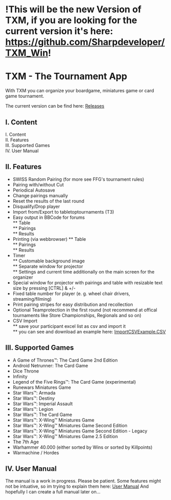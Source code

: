# !This will be the new Version of TXM, if you are looking for the current version it's here: https://github.com/Sharpdeveloper/TXM_Win!

# TXM - The Tournament App

With TXM you can organize your boardgame, miniatures game or card game tournament.

The current version can be find here: [Releases](https://github.com/Sharpdeveloper/TXM/releases)

## I. Content

I.   Content  
II.  Features  
III. Supported Games  
IV.  User Manual

## II. Features

* SWISS Random Pairing (for more see FFG's tournament rules)  
* Pairing with/without Cut  
* Periodical Autosave  
* Change pairings manually  
* Reset the results of the last round
* Disqualify/Drop player  
* Import from/Export to tabletoptournaments (T3)  
* Easy output in BBCode for forums  
** Table  
** Pairings  
** Results   
* Printing (via webbrowser) 
** Table  
** Pairings  
** Results   
* Timer  
** Customable background image  
** Separate window for projector  
** Settings and current time additionally on the main screen for the organizer  
* Special window for projector with pairings and table with resizable text size by pressing [CTRL] & +/-
* Fixed table number for player (e. g. wheel chair drivers, streaming/filming)  
* Print pairing stripes for easy distribution and recollection  
* Optional Teamprotection in the first round (not recommend at offical tournaments like Store Championships, Regionals and so on)  
* CSV Import  
** save your participant excel list as csv and import it  
** you can see and download an example here: [ImportCSVExample.CSV](https://github.com/Sharpdeveloper/TXM/blob/master/Examples/ImportCSVExample.CSV)


## III. Supported Games

* A Game of Thrones™: The Card Game 2nd Edition
* Android Netrunner: The Card Game
* Dice Throne
* Infinity
* Legend of the Five Rings™: The Card Game (experimental)
* Runewars Miniatures Game
* Star Wars™: Armada
* Star Wars™: Destiny
* Star Wars™: Imperial Assault
* Star Wars™: Legion
* Star Wars™: The Card Game
* Star Wars™: X-Wing™ Miniatures Game
* Star Wars™: X-Wing™ Miniatures Game Second Edition
* Star Wars™: X-Wing™ Miniatures Game Second Edition - Legacy   
* Star Wars™: X-Wing™ Miniatures Game 2.5 Edition
* The 7th Age
* Warhammer 40.000 (either sorted by Wins or sorted by Killpoints)
* Warmachine / Hordes

## IV. User Manual

The manual is a work in progress. Please be patient. Some features might not be intuative, so im trying to explain them here: [User Manual](https://github.com/Sharpdeveloper/TXM/wiki/User-Manual) And hopefully I can create a full manual later on...

